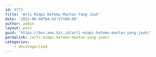 ```yaml
---
id: 4773
title: 'Arti Mimpi Ketemu Mantan Yang Jauh'
date: '2022-09-09T04:42:57+00:00'
author: admin
layout: post
guid: 'https://bos.awn.biz.id/arti-mimpi-ketemu-mantan-yang-jauh/'
permalink: /arti-mimpi-ketemu-mantan-yang-jauh/
categories:
    - Uncategorized
---
```


